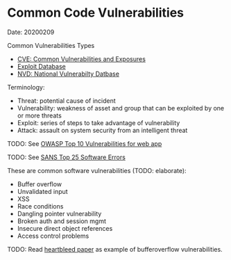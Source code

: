 # Common Code Vulnerabilities
Date: 20200209

Common Vulnerabilities Types
* [CVE: Common Vulnerabilities and Exposures](http://cve.mitre.org/)
* [Exploit Database](https://www.exploit-db.com/)
* [NVD: National Vulnerabilty Datbase](https://nvd.nist.gov/)

Terminology:
* Threat: potential cause of incident
* Vulnerability: weakness of asset and group that can be exploited by one or more threats
* Exploit: series of steps to take advantage of vulnerability
* Attack: assault on system security from an intelligent threat

TODO: See [OWASP Top 10 Vulnerabilities for web app](https://owasp.org/www-project-top-ten/)

TODO: See [SANS Top 25 Software Errors](https://www.sans.org/top25-software-errors/)

These are common software vulnerabilities (TODO: elaborate):
* Buffer overflow
* Unvalidated input
* XSS
* Race conditions
* Dangling pointer vulnerability
* Broken auth and session mgmt
* Insecure direct object references
* Access control problems

TODO: Read [heartbleed paper](https://jhalderm.com/pub/papers/heartbleed-imc14.pdf) as example of bufferoverflow vulnerabilities.

